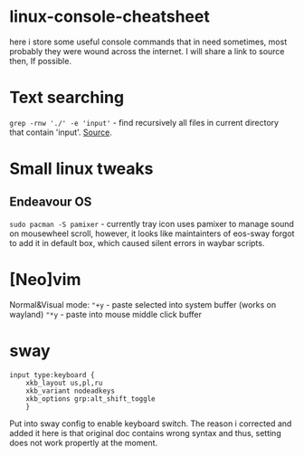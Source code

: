 # linux-console-cheatsheet
here i store some useful console commands that in need sometimes, most probably they were wound across the internet. I will share a link to source then, If possible.

# Text searching
```grep -rnw './' -e 'input'``` - find recursively all files in current directory that contain 'input'. [Source](https://stackoverflow.com/questions/16956810/how-do-i-find-all-files-containing-specific-text-on-linux).
# Small linux tweaks
## Endeavour OS
```sudo pacman -S pamixer``` - currently tray icon uses pamixer to manage sound on mousewheel scroll, however, it looks like maintainters of eos-sway forgot to add it in default box, which caused silent errors in waybar scripts. 
# [Neo]vim
Normal&Visual mode:
```"+y``` - paste selected into system buffer (works on wayland)
```"*y``` - paste into mouse middle click buffer
# sway

```
input type:keyboard {
    xkb_layout us,pl,ru
    xkb_variant nodeadkeys
    xkb_options grp:alt_shift_toggle
    }
```
Put into sway config to enable keyboard switch. The reason i corrected and added it here is that original doc contains wrong syntax and thus, setting does not work propertly at the moment.
